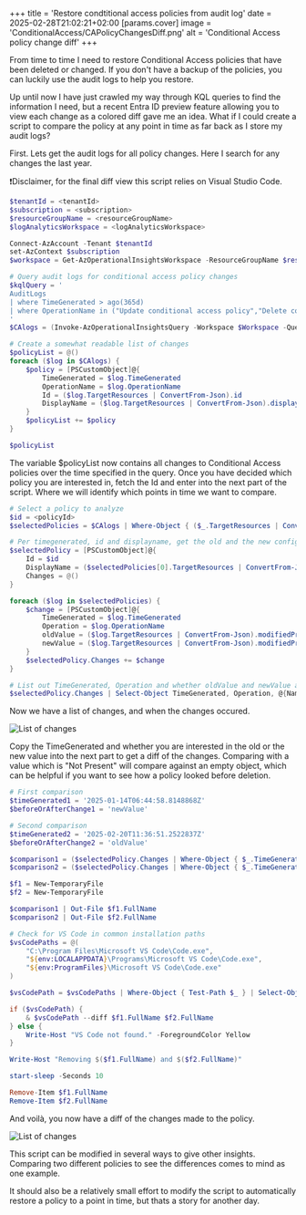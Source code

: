 +++
title = 'Restore condtitional access policies from audit log'
date = 2025-02-28T21:02:21+02:00
[params.cover]
  image = 'ConditionalAccess/CAPolicyChangesDiff.png'
  alt = 'Conditional Access policy change diff'
+++

From time to time I need to restore Conditional Access policies that have been deleted or changed. If you don't have a backup of the policies, you can luckily use the audit logs to help you restore.

Up until now I have just crawled my way through KQL queries to find the information I need, but a recent Entra ID preview feature allowing you to view each change as a colored diff gave me an idea. What if I could create a script to compare the policy at any point in time as far back as I store my audit logs?

First. Lets get the audit logs for all policy changes. Here I search for any changes the last year.

❗Disclaimer, for the final diff view this script relies on Visual Studio Code.

```PowerShell
$tenantId = <tenantId>
$subscription = <subscription>
$resourceGroupName = <resourceGroupName>
$logAnalyticsWorkspace = <logAnalyticsWorkspace>

Connect-AzAccount -Tenant $tenantId
set-AzContext $subscription
$workspace = Get-AzOperationalInsightsWorkspace -ResourceGroupName $resourceGroupName -Name $logAnalyticsWorkspace

# Query audit logs for conditional access policy changes
$kqlQuery = '
AuditLogs
| where TimeGenerated > ago(365d)
| where OperationName in ("Update conditional access policy","Delete conditional access policy","Add conditional access policy")
'
$CAlogs = (Invoke-AzOperationalInsightsQuery -Workspace $Workspace -Query $kqlQuery).results

# Create a somewhat readable list of changes
$policyList = @()
foreach ($log in $CAlogs) {
    $policy = [PSCustomObject]@{
        TimeGenerated = $log.TimeGenerated
        OperationName = $log.OperationName
        Id = ($log.TargetResources | ConvertFrom-Json).id
        DisplayName = ($log.TargetResources | ConvertFrom-Json).displayName
    }
    $policyList += $policy
}

$policyList
```

The variable $policyList now contains all changes to Conditional Access policies over the time specified in the query. Once you have decided which policy you are interested in, fetch the Id and enter into the next part of the script. Where we will identify which points in time we want to compare.

```PowerShell
# Select a policy to analyze
$id = <policyId>
$selectedPolicies = $CAlogs | Where-Object { ($_.TargetResources | ConvertFrom-Json).id -eq $id }

# Per timegenerated, id and displayname, get the old and the new configuration
$selectedPolicy = [PSCustomObject]@{
    Id = $id
    DisplayName = ($selectedPolicies[0].TargetResources | ConvertFrom-Json).displayName
    Changes = @()
}

foreach ($log in $selectedPolicies) {
    $change = [PSCustomObject]@{
        TimeGenerated = $log.TimeGenerated
        Operation = $log.OperationName
        oldValue = ($log.TargetResources | ConvertFrom-Json).modifiedProperties.oldValue
        newValue = ($log.TargetResources | ConvertFrom-Json).modifiedProperties.newValue
    }
    $selectedPolicy.Changes += $change
}

# List out TimeGenerated, Operation and whether oldValue and newValue are present
$selectedPolicy.Changes | Select-Object TimeGenerated, Operation, @{Name="OldValue"; Expression={if ($_.oldValue) { "Present" } else { "Not Present" } }}, @{Name="NewValue"; Expression={if ($_.newValue) { "Present" } else { "Not Present" } }}
```

Now we have a list of changes, and when the changes occured.

![List of changes](/ConditionalAccess/CAPolicyChanges.png)

Copy the TimeGenerated and whether you are interested in the old or the new value into the next part to get a diff of the changes. Comparing with a value which is "Not Present" will compare against an empty object, which can be helpful if you want to see how a policy looked before deletion.

```PowerShell
# First comparison
$timeGenerated1 = '2025-01-14T06:44:58.8148868Z'
$beforeOrAfterChange1 = 'newValue'

# Second comparison
$timeGenerated2 = '2025-02-20T11:36:51.2522837Z'
$beforeOrAfterChange2 = 'oldValue'

$comparison1 = ($selectedPolicy.Changes | Where-Object { $_.TimeGenerated -eq $timeGenerated1 } | Select-Object $beforeOrAfterChange1).$beforeOrAfterChange1 | ConvertFrom-Json | ConvertTo-Json -Depth 10
$comparison2 = ($selectedPolicy.Changes | Where-Object { $_.TimeGenerated -eq $timeGenerated2 } | Select-Object $beforeOrAfterChange2).$beforeOrAfterChange2 | ConvertFrom-Json | ConvertTo-Json -Depth 10

$f1 = New-TemporaryFile
$f2 = New-TemporaryFile

$comparison1 | Out-File $f1.FullName
$comparison2 | Out-File $f2.FullName

# Check for VS Code in common installation paths
$vsCodePaths = @(
    "C:\Program Files\Microsoft VS Code\Code.exe",
    "${env:LOCALAPPDATA}\Programs\Microsoft VS Code\Code.exe",
    "${env:ProgramFiles}\Microsoft VS Code\Code.exe"
)

$vsCodePath = $vsCodePaths | Where-Object { Test-Path $_ } | Select-Object -First 1

if ($vsCodePath) {
    & $vsCodePath --diff $f1.FullName $f2.FullName
} else {
    Write-Host "VS Code not found." -ForegroundColor Yellow
}

Write-Host "Removing $($f1.FullName) and $($f2.FullName)"

start-sleep -Seconds 10

Remove-Item $f1.FullName
Remove-Item $f2.FullName
```

And voilà, you now have a diff of the changes made to the policy.

![List of changes](/ConditionalAccess/CAPolicyChangesDiff.png)

This script can be modified in several ways to give other insights. Comparing two different policies to see the differences comes to mind as one example.

It should also be a relatively small effort to modify the script to automatically restore a policy to a point in time, but thats a story for another day.